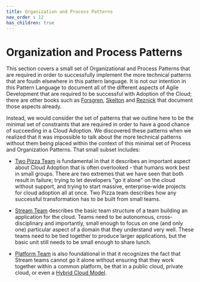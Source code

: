 ```yaml
---
title: Organization and Process Patterns
nav_order : 12
has_children: true
---
```

# Organization and Process Patterns

This section covers a small set of Organizational and Process Patterns that are required in order to successfully implement the more technical patterns that are foudn elsewhere in this pattern language.  It is not our intention in this Pattern Language to document all of the different aspects of Agile Development that are required to be successful with Adoption of the Cloud; there are other books such as [Forsgren](https://www.amazon.com/Accelerate-Software-Performing-Technology-Organizations/dp/1942788339), [Skelton](https://www.amazon.com/Team-Topologies-Organizing-Business-Technology/dp/1942788819) and [Reznick](https://www.amazon.com/Cloud-Native-Transformation-Practical-Innovation/dp/1492048909) that document those aspects already.

Instead, we would consider the set of patterns that we outline here to be the minimal set of constraints that are required in order to have a good chance of succeeding in a Cloud Adoption.  We discovered these patterns when we realized that it was impossible to talk about the more technical patterns without them being placed within the context of this minimal set of Process and Organization Patterns.  That small subset includes:

* [Two Pizza Team](Two-Pizza-Team.md) is fundamental in that it describes an important aspect about Cloud Adoption that is often overlooked - that humans work best in small groups.  There are two extremes that we have seen that both result in failure; trying to let developers "go it alone" on the cloud without support, and trying to start massive, enterprise-wide projects for cloud adoption all at once.  Two Pizza team describes how any successful transformation has to be built from small teams.

* [Stream Team](Stream-Team.md) describes the basic team structure of a team building an application for the cloud.  Teams need to be autonomous, cross-disciplinary and importantly, small enough to focus on one (and only one) particular aspect of a domain that they understand very well.  These teams need to be tied together to produce larger applications, but the basic unit still needs to be small enough to share lunch.

* [Platform Team](Platform-Team.md) is also foundational in that it recognizes the fact that Stream teams cannot go it alone without ensuring that they work together within a common platform, be that in a public cloud, private cloud, or even a [Hybrid Cloud Model](../Cloud-Native-Architecture/Hybrid-Cloud-Model.md).  
